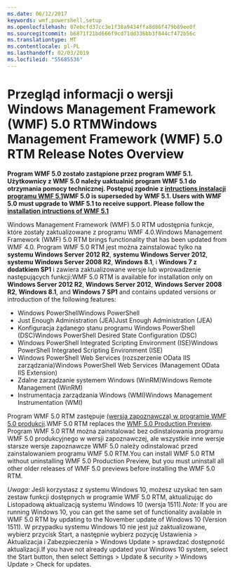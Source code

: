 ```yaml
---
ms.date: 06/12/2017
keywords: wmf,powershell,setup
ms.openlocfilehash: 07ebcfd37cc3e1f38a9434ffa8d86f479b89ee0f
ms.sourcegitcommit: b6871f21bd666f9cd71dd336bb3f844cf472b56c
ms.translationtype: MT
ms.contentlocale: pl-PL
ms.lasthandoff: 02/03/2019
ms.locfileid: "55685536"
---
```

# <a name="windows-management-framework-wmf-50-rtm-release-notes-overview"></a><span data-ttu-id="9d492-102">Przegląd informacji o wersji Windows Management Framework (WMF) 5.0 RTM</span><span class="sxs-lookup"><span data-stu-id="9d492-102">Windows Management Framework (WMF) 5.0 RTM Release Notes Overview</span></span>

<span data-ttu-id="9d492-103">**Program WMF 5.0 zostało zastąpione przez program WMF 5.1. Użytkownicy z WMF 5.0 należy uaktualnić program WMF 5.1 do otrzymania pomocy technicznej. Postępuj zgodnie z [intructions instalacji programu WMF 5.1](../5.1/install-configure.md)**</span><span class="sxs-lookup"><span data-stu-id="9d492-103">**WMF 5.0 is superseded by WMF 5.1. Users with WMF 5.0 must upgrade to WMF 5.1 to receive support. Please follow the [installation intructions of WMF 5.1](../5.1/install-configure.md)**</span></span>

<span data-ttu-id="9d492-104">Windows Management Framework (WMF) 5.0 RTM udostępnia funkcje, które zostały zaktualizowane z programu WMF 4.0.</span><span class="sxs-lookup"><span data-stu-id="9d492-104">Windows Management Framework (WMF) 5.0 RTM brings functionality that has been updated from WMF 4.0.</span></span> <span data-ttu-id="9d492-105">Program WMF 5.0 RTM jest można zainstalować tylko na **systemu Windows Server 2012 R2**, **systemu Windows Server 2012**, **systemu Windows Server 2008 R2**, **Windows 8.1**, i **Windows 7 z dodatkiem SP1** i zawiera zaktualizowane wersje lub wprowadzenie następujących funkcji:</span><span class="sxs-lookup"><span data-stu-id="9d492-105">WMF 5.0 RTM is available for installation only on **Windows Server 2012 R2**, **Windows Server 2012**, **Windows Server 2008 R2**, **Windows 8.1**, and **Windows 7 SP1** and contains updated versions or introduction of the following features:</span></span>

- <span data-ttu-id="9d492-106">Windows PowerShell</span><span class="sxs-lookup"><span data-stu-id="9d492-106">Windows PowerShell</span></span>
- <span data-ttu-id="9d492-107">Just Enough Administration (JEA)</span><span class="sxs-lookup"><span data-stu-id="9d492-107">Just Enough Administration (JEA)</span></span>
- <span data-ttu-id="9d492-108">Konfiguracja żądanego stanu programu Windows PowerShell (DSC)</span><span class="sxs-lookup"><span data-stu-id="9d492-108">Windows PowerShell Desired State Configuration (DSC)</span></span>
- <span data-ttu-id="9d492-109">Windows PowerShell Integrated Scripting Environment (ISE)</span><span class="sxs-lookup"><span data-stu-id="9d492-109">Windows PowerShell Integrated Scripting Environment (ISE)</span></span>
- <span data-ttu-id="9d492-110">Windows PowerShell Web Services (rozszerzenie OData IIS zarządzania)</span><span class="sxs-lookup"><span data-stu-id="9d492-110">Windows PowerShell Web Services (Management OData IIS Extension)</span></span>
- <span data-ttu-id="9d492-111">Zdalne zarządzanie systemem Windows (WinRM)</span><span class="sxs-lookup"><span data-stu-id="9d492-111">Windows Remote Management (WinRM)</span></span>
- <span data-ttu-id="9d492-112">Instrumentacja zarządzania Windows (WMI)</span><span class="sxs-lookup"><span data-stu-id="9d492-112">Windows Management Instrumentation (WMI)</span></span>

<span data-ttu-id="9d492-113">Program WMF 5.0 RTM zastępuje [(wersja zapoznawcza) w programie WMF 5.0 produkcji](http://blogs.msdn.com/b/powershell/archive/2015/08/31/windows-management-framework-5-0-production-preview-is-now-available.aspx).</span><span class="sxs-lookup"><span data-stu-id="9d492-113">WMF 5.0 RTM replaces the [WMF 5.0 Production Preview](http://blogs.msdn.com/b/powershell/archive/2015/08/31/windows-management-framework-5-0-production-preview-is-now-available.aspx).</span></span> <span data-ttu-id="9d492-114">Program WMF 5.0 RTM można zainstalować bez odinstalowania programu WMF 5.0 produkcyjnego w wersji zapoznawczej, ale wszystkie inne wersje starsze wersje zapoznawcze WMF 5.0 należy odinstalować przed zainstalowaniem programu WMF 5.0 RTM.</span><span class="sxs-lookup"><span data-stu-id="9d492-114">You can install WMF 5.0 RTM without uninstalling WMF 5.0 Production Preview, but you must uninstall all other older releases of WMF 5.0 previews before installing the WMF 5.0 RTM.</span></span>

<span data-ttu-id="9d492-115">*Uwaga:* Jeśli korzystasz z systemu Windows 10, możesz uzyskać ten sam zestaw funkcji dostępnych w programie WMF 5.0 RTM, aktualizując do Listopadową aktualizacją systemu Windows 10 (wersja 1511).</span><span class="sxs-lookup"><span data-stu-id="9d492-115">*Note:* If you are running Windows 10, you can get the same set of functionality available in WMF 5.0 RTM by updating to the November update of Windows 10 (Version 1511).</span></span> <span data-ttu-id="9d492-116">W przypadku systemu Windows 10 nie jest już zaktualizowane, wybierz przycisk Start, a następnie wybierz pozycję Ustawienia > Aktualizacja i Zabezpieczenia > Windows Update > sprawdzać dostępność aktualizacji.</span><span class="sxs-lookup"><span data-stu-id="9d492-116">If you have not already updated your Windows 10 system, select the Start button, then select Settings > Update & security > Windows Update > Check for updates.</span></span>
